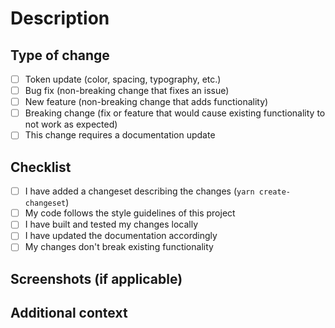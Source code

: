 # Description

<!-- 
Please include a summary of the change and which issue is fixed.
Please also include relevant motivation and context.
List any dependencies that are required for this change.
-->

## Type of change

<!-- Please delete options that are not relevant. -->

- [ ] Token update (color, spacing, typography, etc.)
- [ ] Bug fix (non-breaking change that fixes an issue)
- [ ] New feature (non-breaking change that adds functionality)
- [ ] Breaking change (fix or feature that would cause existing functionality to not work as expected)
- [ ] This change requires a documentation update

## Checklist

- [ ] I have added a changeset describing the changes (`yarn create-changeset`)
- [ ] My code follows the style guidelines of this project
- [ ] I have built and tested my changes locally
- [ ] I have updated the documentation accordingly
- [ ] My changes don't break existing functionality

## Screenshots (if applicable)

<!-- Add screenshots here if UI is affected -->

## Additional context

<!-- Add any other context about the PR here -->
